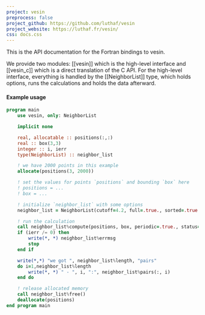 ```yaml
---
project: vesin
preprocess: false
project_github: https://github.com/luthaf/vesin
project_website: https://luthaf.fr/vesin/
css: docs.css
---
```


This is the API documentation for the Fortran bindings to vesin.

We provide two modules: [[vesin]] which is the high-level interface and
[[vesin_c]] which is a direct translation of the C API. For the high-level
interface, everything is handled by the [[NeighborList]] type, which holds
options, runs the calculations and holds the data afterward.

#### Example usage

```fortran
program main
    use vesin, only: NeighborList

    implicit none

    real, allocatable :: positions(:,:)
    real :: box(3,3)
    integer :: i, ierr
    type(NeighborList) :: neighbor_list

    ! we have 2000 points in this example
    allocate(positions(3, 2000))

    ! set the values for points `positions` and bounding `box` here
    ! positions = ...
    ! box = ...

    ! initialize `neighbor_list` with some options
    neighbor_list = NeighborList(cutoff=4.2, full=.true., sorted=.true.)

    ! run the calculation
    call neighbor_list%compute(positions, box, periodic=.true., status=ierr)
    if (ierr /= 0) then
        write(*, *) neighbor_list%errmsg
        stop
    end if

    write(*,*) "we got ", neighbor_list%length, "pairs"
    do i=1,neighbor_list%length
        write(*, *) " - ", i, ":", neighbor_list%pairs(:, i)
    end do

    ! release allocated memory
    call neighbor_list%free()
    deallocate(positions)
end program main
```

